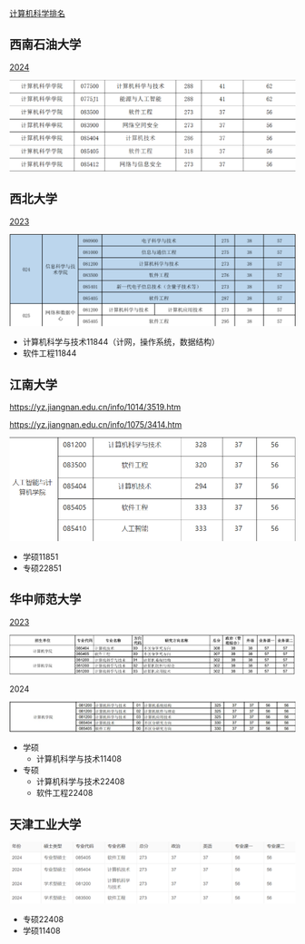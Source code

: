 [计算机科学排名](https://www.cdgdc.edu.cn/dslxkpgjggb/xkpm/gx/a0812_jsjkxyjs.htm)

## 西南石油大学

[2024](https://www.swpu.edu.cn/gs/info/1074/4453.htm)

![](考研择校/attachment/2024分数线.png)


## 西北大学 

[2023](https://yjs.nwu.edu.cn/info/1105/4411.htm)

![](考研择校/attachment/Pasted%20image%2020250121132958.png)

- 计算机科学与技术11844（计网，操作系统，数据结构）
- 软件工程11844

## 江南大学

https://yz.jiangnan.edu.cn/info/1014/3519.htm

https://yz.jiangnan.edu.cn/info/1075/3414.htm

![](考研择校/attachment/Pasted%20image%2020250121135051.png)

- 学硕11851
- 专硕22851

## 华中师范大学

[2023](https://gs.ccnu.edu.cn/info/1028/1012.htm)

![](考研择校/attachment/Pasted%20image%2020250121140458.png)

2024

![](考研择校/attachment/Pasted%20image%2020250121140606.png)

- 学硕
	- 计算机科学与技术11408
- 专硕
	- 计算机科学与技术22408
	- 软件工程22408

## 天津工业大学

![](考研择校/attachment/Pasted%20image%2020250121143239.png)

- 专硕22408
- 学硕11408